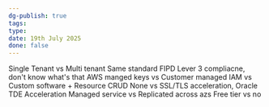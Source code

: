 ```yaml
---
dg-publish: true
tags: 
type: 
date: 19th July 2025
done: false
---
```


Single Tenant vs Multi tenant
Same standard FIPD Lever 3 compliacne, don't know what's that
AWS manged keys vs Customer managed
IAM vs Custom software + Resource CRUD
None vs SSL/TLS acceleration, Oracle TDE Acceleration
Managed service vs Replicated across azs
Free tier vs no